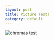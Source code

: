 ```yaml
---
layout: post
title: Picture Test!
category: default
---
```


![chromas test](https://github.com/pzweuj/pzweuj.github.io/blob/master/downloads/images/chromas.png)